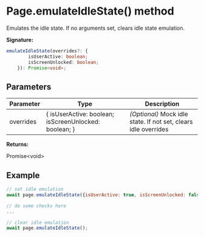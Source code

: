 # Page.emulateIdleState() method

Emulates the idle state. If no arguments set, clears idle state emulation.

**Signature:**

```typescript
emulateIdleState(overrides?: {
        isUserActive: boolean;
        isScreenUnlocked: boolean;
    }): Promise<void>;
```

## Parameters

| Parameter | Type                                                  | Description                                                          |
| --------- | ----------------------------------------------------- | -------------------------------------------------------------------- |
| overrides | { isUserActive: boolean; isScreenUnlocked: boolean; } | <i>(Optional)</i> Mock idle state. If not set, clears idle overrides |

**Returns:**

Promise&lt;void&gt;

## Example

```js
// set idle emulation
await page.emulateIdleState({isUserActive: true, isScreenUnlocked: false});

// do some checks here
...

// clear idle emulation
await page.emulateIdleState();
```

